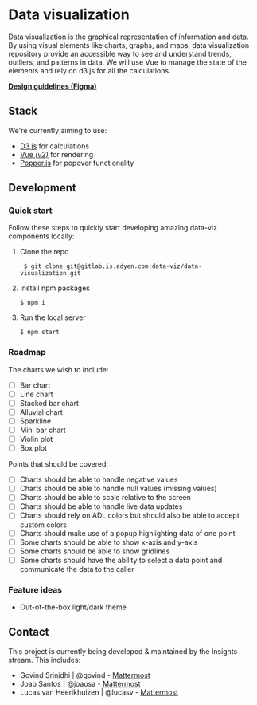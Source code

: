 # Data visualization

Data visualization is the graphical representation of information and data. By using visual elements like charts, graphs, and maps, data visualization repository provide an accessible way to see and understand trends, outliers, and patterns in data. We will use Vue to manage the state of the elements and rely on d3.js for all the calculations.

**[Design guidelines (Figma)](https://www.figma.com/file/LlbuDypxEbEZIo4qzPaX5kDG/%F0%9F%93%88Data-visualization?node-id=0%3A1)**

## Stack

We're currently aiming to use:

- [D3.js](https://d3js.org/) for calculations
- [Vue *(v2)*](https://v2.vuejs.org/) for rendering
- [Popper.js](https://popper.js.org/) for popover functionality

## Development

### Quick start

Follow these steps to quickly start developing amazing data-viz components locally:

1. Clone the repo
   ```shell
    $ git clone git@gitlab.is.adyen.com:data-viz/data-visualization.git
   ```
2. Install npm packages
    ```shell
    $ npm i
    ```
3. Run the local server
    ```shell
    $ npm start
    ```

### Roadmap

The charts we wish to include:

- [ ] Bar chart
- [ ] Line chart
- [ ] Stacked bar chart
- [ ] Alluvial chart
- [ ] Sparkline
- [ ] Mini bar chart
- [ ] Violin plot
- [ ] Box plot

Points that should be covered:

- [ ] Charts should be able to handle negative values
- [ ] Charts should be able to handle null values (missing values)
- [ ] Charts should be able to scale relative to the screen
- [ ] Charts should be able to handle live data updates
- [ ] Charts should rely on ADL colors but should also be able to accept custom colors
- [ ] Charts should make use of a popup highlighting data of one point
- [ ] Some charts should be able to show x-axis and y-axis
- [ ] Some charts should be able to show gridlines
- [ ] Some charts should have the ability to select a data point and communicate the data to the caller

### Feature ideas

- Out-of-the-box light/dark theme

## Contact

This project is currently being developed & maintained by the Insights stream. This includes:

- Govind Srinidhi | @govind - [Mattermost](https://mattermost.is.adyen.com/adyen/messages/@govind)
- Joao Santos | @joaosa - [Mattermost](https://mattermost.is.adyen.com/adyen/messages/@joaosa)
- Lucas van Heerikhuizen | @lucasv - [Mattermost](https://mattermost.is.adyen.com/adyen/messages/@lucasv)
